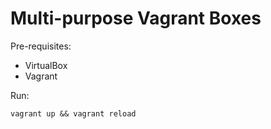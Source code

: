 # Multi-purpose Vagrant Boxes

Pre-requisites:
* VirtualBox
* Vagrant

Run:
```
vagrant up && vagrant reload
```
